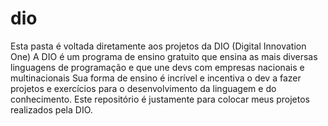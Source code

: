 # dio
Esta pasta é voltada diretamente aos projetos da DIO (Digital Innovation One)
A DIO é um programa de ensino gratuito que ensina as mais diversas linguagens de programação e que une devs com empresas nacionais e multinacionais
Sua forma de ensino é incrível e incentiva o dev a fazer projetos e exercícios para o desenvolvimento da linguagem e do conhecimento.
Este repositório é justamente para colocar meus projetos realizados pela DIO.
